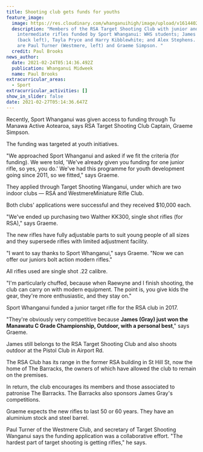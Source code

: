 ```yaml
---
title: Shooting club gets funds for youths
feature_image:
  image: https://res.cloudinary.com/whanganuihigh/image/upload/v1614402929/News/James_Gray_back_left_Tayla_Pryce_Harry_Kibblewhite_Midweek_24.2.21.jpg
  description: "Members of the RSA Target Shooting Club with junior and
    intermediate rifles funded by Sport Whanganui: WHS students; James Gray
    (back left), Tayla Pryce and Harry Kibblewhite; and Alex Stephens. Front row
    are Paul Turner (Westmere, left) and Graeme Simpson. "
  credit: Paul Brooks
news_author:
  date: 2021-02-24T05:14:36.492Z
  publication: Whanganui Midweek
  name: Paul Brooks
extracurricular_areas:
  - Sport
extracurricular_activities: []
show_in_slider: false
date: 2021-02-27T05:14:36.647Z
---
```

Recently, Sport Whanganui was given access to funding through Tu Manawa Active Aotearoa, says RSA Target Shooting Club Captain, Graeme Simpson. 

The funding was targeted at youth initiatives.

"We approached Sport Whanganui and asked if we fit the criteria (for funding). We were told, 'We've already given you funding for one junior rifle, so yes, you do.' We've had this programme for youth development going since 2011, so we fitted," says Graeme.

They applied through Target Shooting Wanganui, under which are two indoor clubs — RSA and WestmereMiniature Rifle Club. 

Both clubs' applications were successful and they received $10,000 each.

"We've ended up purchasing two Walther KK300, single shot rifles (for RSA)," says Graeme.

The new rifles have fully adjustable parts to suit young people of all sizes and they supersede rifles with limited adjustment facility.

"I want to say thanks to Sport Whanganui," says Graeme. "Now we can offer our juniors bolt action modern rifles."

All rifles used are single shot .22 calibre.

"I'm particularly chuffed, because when Raewyne and I finish shooting, the club can carry on with modern equipment. The point is, you give kids the gear, they're more enthusiastic, and they stay on."

Sport Whanganui funded a junior target rifle for the RSA club in 2017.

"They're obviously very competitive because **James (Gray) just won the Manawatu C Grade Championship, Outdoor, with a personal best**," says Graeme. 

James still belongs to the RSA Target Shooting Club and also shoots outdoor at the Pistol Club in Airport Rd.

The RSA Club has its range in the former RSA building in St Hill St, now the home of The Barracks, the owners of which have allowed the club to remain on the premises.

In return, the club encourages its members and those associated to patronise The Barracks. The Barracks also sponsors James Gray's competitions.

Graeme expects the new rifles to last 50 or 60 years. They have an aluminium stock and steel barrel.

Paul Turner of the Westmere Club, and secretary of Target Shooting Wanganui says the funding application was a collaborative effort.
"The hardest part of target shooting is getting rifles," he says.